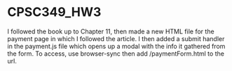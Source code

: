 # CPSC349_HW3
I followed the book up to Chapter 11, then made a new HTML file for the payment page in which I followed the article.
I then added a submit handler in the payment.js file which opens up a modal with the info it gathered from the form.
To access, use browser-sync then add /paymentForm.html to the url. 